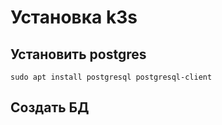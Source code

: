 # Установка k3s

## Установить postgres

`sudo apt install postgresql postgresql-client`

## Создать БД

